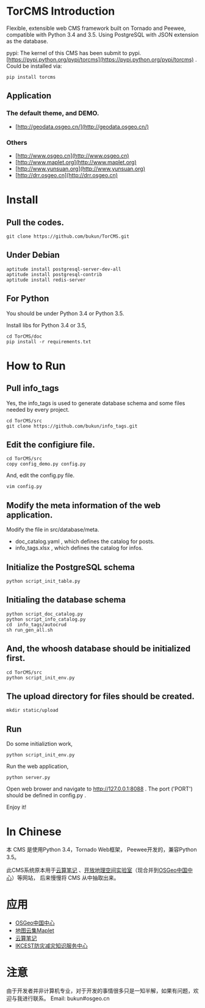 # TorCMS Introduction
Flexible, extensible web CMS framework built on Tornado and Peewee, compatible with Python 3.4 and 3.5.
Using PostgreSQL with JSON extension as the database.

pypi:  The kernel of this CMS has been submit to pypi.
[https://pypi.python.org/pypi/torcms](https://pypi.python.org/pypi/torcms) . Could be installed via:

    pip install torcms



## Application

### The default theme, and DEMO.
* [http://geodata.osgeo.cn/](http://geodata.osgeo.cn/)  

### Others

* [http://www.osgeo.cn](http://www.osgeo.cn)
* [http://www.maplet.org](http://www.maplet.org)
* [http://www.yunsuan.org](http://www.yunsuan.org)
* [http://drr.osgeo.cn](http://drr.osgeo.cn)

# Install

## Pull the codes.

    git clone https://github.com/bukun/TorCMS.git

## Under Debian

    aptitude install postgresql-server-dev-all
    aptitude install postgresql-contrib
    aptitude install redis-server

## For Python

You should be under Python 3.4 or Python 3.5.

Install libs for Python 3.4 or 3.5,

    cd TorCMS/doc
    pip install -r requirements.txt    

# How to Run

## Pull info_tags

Yes,  the info_tags is used to generate database schema and some files needed by every project.

    cd TorCMS/src
    git clone https://github.com/bukun/info_tags.git

## Edit the configiure file.

    cd TorCMS/src
    copy config_demo.py config.py   

And, edit the config.py file.

    vim config.py

## Modify the meta information of the web application.

Modify the file in src/database/meta.

* doc_catalog.yaml , which defines the catalog for posts.
* info_tags.xlsx , which defines the catalog for infos.

## Initialize the PostgreSQL schema

    python script_init_table.py

## Initialing the database schema

    python script_doc_catalog.py
    python script_info_catalog.py
    cd  info_tags/autocrud
    sh run_gen_all.sh

## And, the whoosh database should be initialized first.

    cd TorCMS/src 
    python script_init_env.py

## The upload directory for files should be created.

    mkdir static/upload

## Run

Do some initializtion work,

    python script_init_env.py

Run the web application,

    python server.py

Open web brower and navigate to http://127.0.0.1:8088 .  The port ('PORT') should  be defined in config.py .

Enjoy it!

# In Chinese

本 CMS 是使用Python 3.4，Tornado Web框架， Peewee开发的，兼容Python 3.5。

此CMS系统原本用于[云算笔记](http://www.yunsuan.org)
、[开放地理空间实验室](http://lab.osgeo.cn)（现合并到[OSGeo中国中心](http://www.osgeo.cn)）等网站，
后来慢慢将 CMS 从中抽取出来。
# 应用

* [OSGeo中国中心](http://www.osgeo.cn)
* [地图云集Maplet](http://www.maplet.org)
* [云算笔记](http://www.yunsuan.org)
* [IKCEST防灾减灾知识服务中心](http://drr.osgeo.cn)

# 注意
由于开发者并非计算机专业，对于开发的事情很多只是一知半解，如果有问题，欢迎与我进行联系。 Email: bukun#osgeo.cn

